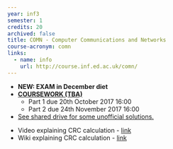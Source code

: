 ```yaml
---
year: inf3
semester: 1
credits: 20
archived: false
title: COMN - Computer Communications and Networks
course-acronym: comn
links:
  - name: info
    url: http://course.inf.ed.ac.uk/comn/
---
```


- **NEW: EXAM in December diet**
- **[COURSEWORK (TBA)](http://www.inf.ed.ac.uk/teaching/courses/comn/)**
  - Part 1 due 20th October 2017 16:00
  - Part 2 due 24th November 2017 16:00
- <u>See shared drive for some unofficial solutions.</u>
<!--- BROKEN, MIGHT WANT TO UPDATE This could be useful as well: [link](http://www.ee.ryerson.ca/~courses/cn8800/solutions/Ch7.pdf)--->
- Video explaining CRC calculation - [link](http://www.youtube.com/watch?v=0apqZ4jsGmI)
- Wiki explaining CRC calculation - [link](http://en.wikipedia.org/wiki/Cyclic_redundancy_check)
